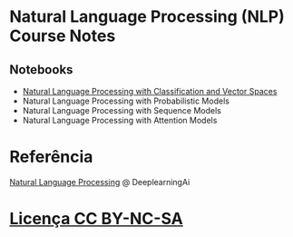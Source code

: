 # Natural Language Processing (NLP) Course Notes

## Notebooks
- [Natural Language Processing with Classification and Vector Spaces](https://github.com/k3ybladewielder/nlp/blob/main/nlp_classification_vectors/nlp_classification_vectors.ipynb)
- Natural Language Processing with Probabilistic Models
- Natural Language Processing with Sequence Models
- Natural Language Processing with Attention Models

# Referência
[Natural Language Processing](https://www.coursera.org/specializations/natural-language-processing) @ DeeplearningAi

# [Licença CC BY-NC-SA](https://github.com/k3ybladewielder/math_for_ml_ds/blob/main/LICENSE)
